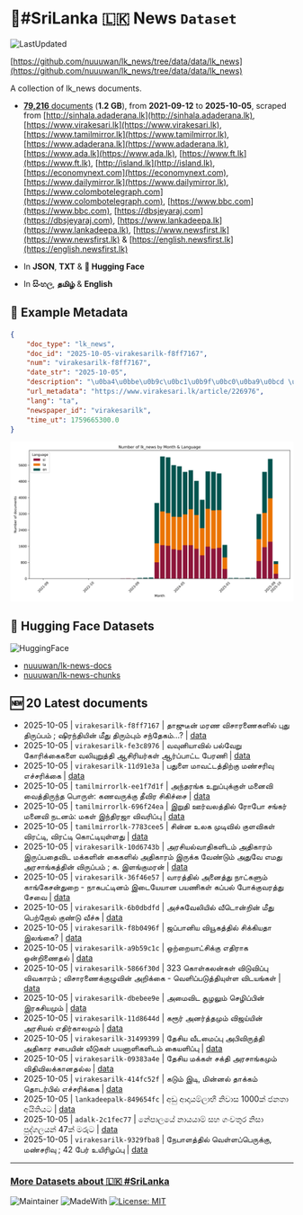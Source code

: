 # 📄#SriLanka 🇱🇰 News `Dataset`

![LastUpdated](https://img.shields.io/badge/last_updated-2025--10--05_19:45:11-green)

[https://github.com/nuuuwan/lk_news/tree/data/data/lk_news](https://github.com/nuuuwan/lk_news/tree/data/data/lk_news)

A collection of lk_news documents.

- [**79,216** documents](https://github.com/nuuuwan/lk_news/tree/data/data/lk_news) (**1.2 GB**), from **2021-09-12** to **2025-10-05**, scraped from [http://sinhala.adaderana.lk](http://sinhala.adaderana.lk), [https://www.virakesari.lk](https://www.virakesari.lk), [https://www.tamilmirror.lk](https://www.tamilmirror.lk), [https://www.adaderana.lk](https://www.adaderana.lk), [https://www.ada.lk](https://www.ada.lk), [https://www.ft.lk](https://www.ft.lk), [http://island.lk](http://island.lk), [https://economynext.com](https://economynext.com), [https://www.dailymirror.lk](https://www.dailymirror.lk), [https://www.colombotelegraph.com](https://www.colombotelegraph.com), [https://www.bbc.com](https://www.bbc.com), [https://dbsjeyaraj.com](https://dbsjeyaraj.com), [https://www.lankadeepa.lk](https://www.lankadeepa.lk), [https://www.newsfirst.lk](https://www.newsfirst.lk) & [https://english.newsfirst.lk](https://english.newsfirst.lk)

- In **JSON**, **TXT** & **🤗 Hugging Face**

- In **සිංහල**, **தமிழ்** & **English**

## 📝 Example Metadata

```json
{
    "doc_type": "lk_news",
    "doc_id": "2025-10-05-virakesarilk-f8ff7167",
    "num": "virakesarilk-f8ff7167",
    "date_str": "2025-10-05",
    "description": "\u0ba4\u0bbe\u0b9c\u0bc1\u0b9f\u0bc0\u0ba9\u0bcd \u0bae\u0bb0\u0ba3 \u0bb5\u0bbf\u0b9a\u0bbe\u0bb0\u0ba3\u0bc8\u0b95\u0bb3\u0bbf\u0bb2\u0bcd \u0baa\u0bc1\u0ba4\u0bc1 \u0ba4\u0bbf\u0bb0\u0bc1\u0baa\u0bcd\u0baa\u0bae\u0bcd ; \u0bb7\u0bbf\u0bb0\u0ba8\u0bcd\u0ba4\u0bbf\u0baf\u0bbf\u0ba9\u0bcd \u0bae\u0bc0\u0ba4\u0bc1 \u0ba4\u0bbf\u0bb0\u0bc1\u0bae\u0bcd\u0baa\u0bc1\u0bae\u0bcd \u0b9a\u0ba8\u0bcd\u0ba4\u0bc7\u0b95\u0bae\u0bcd\u2026?",
    "url_metadata": "https://www.virakesari.lk/article/226976",
    "lang": "ta",
    "newspaper_id": "virakesarilk",
    "time_ut": 1759665300.0
}
```

![Chart](https://raw.githubusercontent.com/nuuuwan/lk_news/refs/heads/data/data/lk_news/docs_by_month_and_lang.png)

## 🤗 Hugging Face Datasets

![HuggingFace](https://img.shields.io/badge/-HuggingFace-FDEE21?style=for-the-badge&logo=HuggingFace)

- [nuuuwan/lk-news-docs](https://huggingface.co/datasets/nuuuwan/lk-news-docs)
- [nuuuwan/lk-news-chunks](https://huggingface.co/datasets/nuuuwan/lk-news-chunks)

## 🆕 20 Latest documents

- 2025-10-05 | `virakesarilk-f8ff7167` | தாஜுடீன் மரண விசாரணைகளில் புது திருப்பம் ; ஷிரந்தியின் மீது திரும்பும் சந்தேகம்…? | [data](https://github.com/nuuuwan/lk_news/tree/data/data/lk_news/2020s/2025/2025-10-05-virakesarilk-f8ff7167)
- 2025-10-05 | `virakesarilk-fe3c8976` | வவுனியாவில் பல்வேறு கோரிக்கைகளை வலியுறுத்தி ஆசிரியர்கள் ஆர்ப்பாட்ட பேரணி | [data](https://github.com/nuuuwan/lk_news/tree/data/data/lk_news/2020s/2025/2025-10-05-virakesarilk-fe3c8976)
- 2025-10-05 | `virakesarilk-11d91e3a` | பதுளை மாவட்டத்திற்கு மண்சரிவு எச்சரிக்கை | [data](https://github.com/nuuuwan/lk_news/tree/data/data/lk_news/2020s/2025/2025-10-05-virakesarilk-11d91e3a)
- 2025-10-05 | `tamilmirrorlk-ee1f7d1f` | அந்தரங்க உறுப்புக்குள் மனைவி வைத்திருந்த பொருள்:   கணவருக்கு தீவிர சிகிச்சை | [data](https://github.com/nuuuwan/lk_news/tree/data/data/lk_news/2020s/2025/2025-10-05-tamilmirrorlk-ee1f7d1f)
- 2025-10-05 | `tamilmirrorlk-696f24ea` | இறுதி ஊர்வலத்தில் ரோபோ சங்கர் மனைவி நடனம்: மகள் இந்திரஜா விவரிப்பு | [data](https://github.com/nuuuwan/lk_news/tree/data/data/lk_news/2020s/2025/2025-10-05-tamilmirrorlk-696f24ea)
- 2025-10-05 | `tamilmirrorlk-7783cee5` | சின்ன உலக முடிவில் குளவிகள் விரட்டி, ​விரட்டி கொட்டியுள்ளது | [data](https://github.com/nuuuwan/lk_news/tree/data/data/lk_news/2020s/2025/2025-10-05-tamilmirrorlk-7783cee5)
- 2025-10-05 | `virakesarilk-10d6743b` | அரசியல்வாதிகளிடம் அதிகாரம் இருப்பதைவிட மக்களின் கைகளில் அதிகாரம் இருக்க வேண்டும் அதுவே எமது அரசாங்கத்தின் விருப்பம் ; க. இளங்குமரன் | [data](https://github.com/nuuuwan/lk_news/tree/data/data/lk_news/2020s/2025/2025-10-05-virakesarilk-10d6743b)
- 2025-10-05 | `virakesarilk-36f46e57` | வாரத்தில் அனைத்து நாட்களும் காங்கேசன்துறை - நாகபட்டினம் இடையேயான பயணிகள் கப்பல் போக்குவரத்து சேவை | [data](https://github.com/nuuuwan/lk_news/tree/data/data/lk_news/2020s/2025/2025-10-05-virakesarilk-36f46e57)
- 2025-10-05 | `virakesarilk-6b0dbdfd` | அச்சுவேலியில் வீடொன்றின் மீது பெற்றோல் குண்டு வீச்சு | [data](https://github.com/nuuuwan/lk_news/tree/data/data/lk_news/2020s/2025/2025-10-05-virakesarilk-6b0dbdfd)
- 2025-10-05 | `virakesarilk-f8b0496f` | ஜப்பானிய வியூகத்தில் சிக்கியதா இலங்கை? | [data](https://github.com/nuuuwan/lk_news/tree/data/data/lk_news/2020s/2025/2025-10-05-virakesarilk-f8b0496f)
- 2025-10-05 | `virakesarilk-a9b59c1c` | ஒற்றையாட்சிக்கு எதிராக ஒன்றிணைதல் | [data](https://github.com/nuuuwan/lk_news/tree/data/data/lk_news/2020s/2025/2025-10-05-virakesarilk-a9b59c1c)
- 2025-10-05 | `virakesarilk-5866f30d` | 323 கொள்கலன்கள் விடுவிப்பு விவகாரம் ;  விசாரணைக்குழுவின் அறிக்கை - வெளிப்படுத்தியுள்ள விடயங்கள் | [data](https://github.com/nuuuwan/lk_news/tree/data/data/lk_news/2020s/2025/2025-10-05-virakesarilk-5866f30d)
- 2025-10-05 | `virakesarilk-dbebee9e` | அமைவிட சூழலும் செழிப்பின் இரகசியமும் | [data](https://github.com/nuuuwan/lk_news/tree/data/data/lk_news/2020s/2025/2025-10-05-virakesarilk-dbebee9e)
- 2025-10-05 | `virakesarilk-11d8644d` | கரூர் அனர்த்தமும் விஜய்யின் அரசியல் எதிர்காலமும் | [data](https://github.com/nuuuwan/lk_news/tree/data/data/lk_news/2020s/2025/2025-10-05-virakesarilk-11d8644d)
- 2025-10-05 | `virakesarilk-31499399` | தேசிய வீடமைப்பு அபிவிருத்தி அதிகார சபையின் வீடுகள் பயனாளிகளிடம் கையளிப்பு | [data](https://github.com/nuuuwan/lk_news/tree/data/data/lk_news/2020s/2025/2025-10-05-virakesarilk-31499399)
- 2025-10-05 | `virakesarilk-09383a4e` | தேசிய மக்கள் சக்தி அரசாங்கமும் விதிவிலக்கானதல்ல | [data](https://github.com/nuuuwan/lk_news/tree/data/data/lk_news/2020s/2025/2025-10-05-virakesarilk-09383a4e)
- 2025-10-05 | `virakesarilk-414fc52f` | கடும் இடி, மின்னல் தாக்கம் தொடர்பில் எச்சரிக்கை | [data](https://github.com/nuuuwan/lk_news/tree/data/data/lk_news/2020s/2025/2025-10-05-virakesarilk-414fc52f)
- 2025-10-05 | `lankadeepalk-849654fc` | අඩු ආදායම්ලාභී  නිවාස 1000ක් ජනතා අයිතියට | [data](https://github.com/nuuuwan/lk_news/tree/data/data/lk_news/2020s/2025/2025-10-05-lankadeepalk-849654fc)
- 2025-10-05 | `adalk-2c1fec77` | නේපාලයේ  නායයාම් සහ ගංවතුර නිසා පුද්ගලයන් 47ක් මරුට | [data](https://github.com/nuuuwan/lk_news/tree/data/data/lk_news/2020s/2025/2025-10-05-adalk-2c1fec77)
- 2025-10-05 | `virakesarilk-9329fba8` | நேபாளத்தில் வெள்ளப்பெருக்கு, மண்சரிவு ; 42 பேர் உயிரிழப்பு | [data](https://github.com/nuuuwan/lk_news/tree/data/data/lk_news/2020s/2025/2025-10-05-virakesarilk-9329fba8)

---

### [More Datasets about 🇱🇰 #SriLanka](https://github.com/nuuuwan/lk_datasets)

![Maintainer](https://img.shields.io/badge/maintainer-nuuuwan-red)
![MadeWith](https://img.shields.io/badge/made_with-python-blue)
[![License: MIT](https://img.shields.io/badge/License-MIT-yellow.svg)](https://opensource.org/licenses/MIT)
